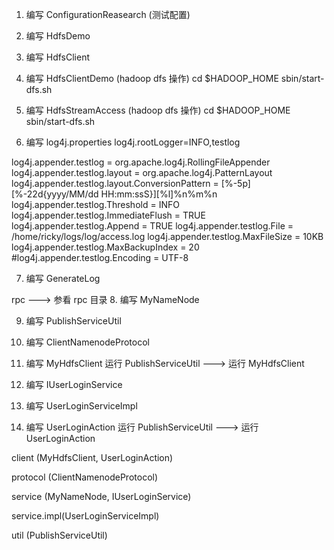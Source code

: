 1. 编写 ConfigurationReasearch (测试配置)

2. 编写 HdfsDemo

3. 编写 HdfsClient


4. 编写 HdfsClientDemo (hadoop dfs 操作)
cd $HADOOP_HOME
sbin/start-dfs.sh

5. 编写 HdfsStreamAccess (hadoop dfs 操作)
cd $HADOOP_HOME
sbin/start-dfs.sh

6. 编写 log4j.properties
log4j.rootLogger=INFO,testlog

log4j.appender.testlog = org.apache.log4j.RollingFileAppender
log4j.appender.testlog.layout = org.apache.log4j.PatternLayout
log4j.appender.testlog.layout.ConversionPattern = [%-5p][%-22d{yyyy/MM/dd HH:mm:ssS}][%l]%n%m%n
log4j.appender.testlog.Threshold = INFO
log4j.appender.testlog.ImmediateFlush = TRUE
log4j.appender.testlog.Append = TRUE
log4j.appender.testlog.File = /home/ricky/logs/log/access.log
log4j.appender.testlog.MaxFileSize = 10KB
log4j.appender.testlog.MaxBackupIndex = 20
#log4j.appender.testlog.Encoding = UTF-8

7. 编写 GenerateLog

rpc ---> 参看 rpc 目录
8. 编写 MyNameNode

9. 编写 PublishServiceUtil

10. 编写 ClientNamenodeProtocol

11. 编写 MyHdfsClient
运行 PublishServiceUtil ---> 运行 MyHdfsClient


12. 编写 IUserLoginService

13. 编写 UserLoginServiceImpl

14. 编写 UserLoginAction
运行 PublishServiceUtil ---> 运行 UserLoginAction

client (MyHdfsClient, UserLoginAction)

protocol (ClientNamenodeProtocol)

service (MyNameNode, IUserLoginService)

service.impl(UserLoginServiceImpl)

util (PublishServiceUtil)



